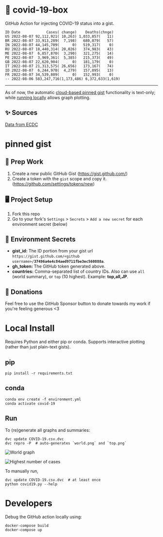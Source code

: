# 🏥 covid-19-box

GitHub Action for injecting COVID-19 status into a gist.

```
ID Date            Cases( change)    Deaths(chnge)
US 2022-08-07 92,112,921( 10,263) 1,033,857(   11)
BR 2022-08-07 33,913,289(  7,198)   680,079(   57)
IN 2022-08-07 44,145,709(      0)   519,317(    0)
RU 2022-08-07 18,440,314( 20,026)   374,983(   43)
ME 2022-08-07  6,857,870(  3,290)   321,275(   14)
PE 2022-08-07  3,969,361(  5,385)   215,373(   49)
GB 2022-08-07 22,620,904(      0)   181,179(    0)
IT 2022-08-07 21,313,575( 26,656)   173,167(   74)
ID 2022-08-07  6,244,978(  4,279)   157,095(   13)
FR 2022-08-07 34,539,809(      0)   152,993(    0)
-- 2022-08-06 583,247,716(1,173,486) 6,372,633(1,619)
```

---

As of now, the automatic [cloud-based pinned gist](#pinned-gist) functionality is text-only;
while [running locally](#local-install) allows graph plotting.

## ✨ Sources

[Data from ECDC](https://www.ecdc.europa.eu/en/publications-data/download-todays-data-geographic-distribution-covid-19-cases-worldwide)

# pinned gist

## 🎒 Prep Work
1. Create a new public GitHub Gist (https://gist.github.com/)
1. Create a token with the `gist` scope and copy it. (https://github.com/settings/tokens/new)

## 🖥 Project Setup
1. Fork this repo
1. Go to your fork's `Settings` > `Secrets` > `Add a new secret` for each environment secret (below)

## 🤫 Environment Secrets
- **gist_id:** The ID portion from your gist url `https://gist.github.com/<github username>/`**`37496a4e4c84aed9711fbe3ec560888a`**.
- **gh_token:** The GitHub token generated above.
- **countries:** Comma-separated list of country IDs. Also can use `all` (world summary), or `top` (10 highest). Example: **top,all,JP**.

## 💸 Donations

Feel free to use the GitHub Sponsor button to donate towards my work if you're feeling generous <3

# Local Install

Requires Python and either pip or conda. Supports interactive plotting (rather than just plain-text gists).

## pip

```
pip install -r requirements.txt
```

## conda

```
conda env create -f environment.yml
conda activate covid-19
```

## Run

To (re)generate all graphs and summaries:

```
dvc update COVID-19.csv.dvc
dvc repro -P  # auto-generates `world.png` and `top.png`
```

![World graph](world.png)

![Highest number of cases](top.png)

To manually run,

```
dvc update COVID-19.csv.dvc  # at least once
python covid19.py --help
```

# Developers

Debug the GitHub action locally using:

```
docker-compose build
docker-compose up
```
